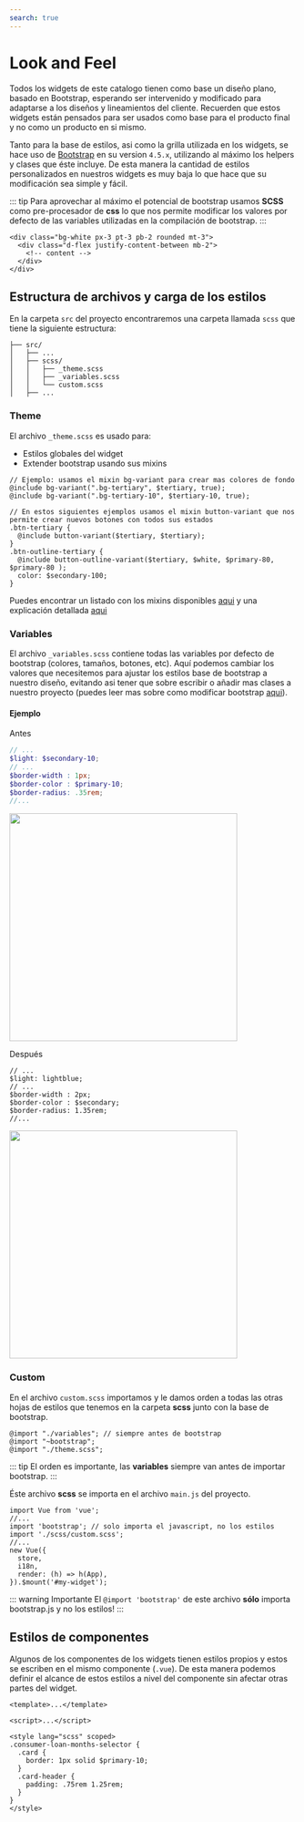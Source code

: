 ```yaml
---
search: true
---
```


# Look and Feel

Todos los widgets de este catalogo tienen como base un diseño plano, basado en Bootstrap, esperando ser intervenido y modificado para adaptarse a los diseños y lineamientos del cliente. Recuerden que estos widgets están pensados para ser usados como base para el producto final y no como un producto en si mismo.

Tanto para la base de estilos, asi como la grilla utilizada en los widgets, se hace uso de [Bootstrap](https://getbootstrap.com/) en su version `4.5.x`, utilizando al máximo los helpers y clases que éste incluye. De esta manera la cantidad de estilos personalizados en nuestros widgets es muy baja lo que hace que su modificación sea simple y fácil.

::: tip
Para aprovechar al máximo el potencial de bootstrap usamos **SCSS** como pre-procesador de **css** lo que nos permite modificar los valores por defecto de las variables utilizadas en la compilación de bootstrap.
:::

```html{1-2}
<div class="bg-white px-3 pt-3 pb-2 rounded mt-3">
  <div class="d-flex justify-content-between mb-2">
    <!-- content -->
  </div>
</div>
```

## Estructura de archivos y carga de los estilos

En la carpeta `src` del proyecto encontraremos una carpeta llamada `scss` que tiene la siguiente estructura:

``` treeview{4-6}
├── src/
│   ├── ...
│   ├── scss/
│   │   ├── _theme.scss
│   │   ├── _variables.scss
│   │   └── custom.scss
│   ├── ...
```

### Theme

El archivo `_theme.scss` es usado para:

* Estilos globales del widget
* Extender bootstrap usando sus mixins

```scss{2,3,8,11}
// Ejemplo: usamos el mixin bg-variant para crear mas colores de fondo
@include bg-variant(".bg-tertiary", $tertiary, true);
@include bg-variant(".bg-tertiary-10", $tertiary-10, true);

// En estos siguientes ejemplos usamos el mixin button-variant que nos permite crear nuevos botones con todos sus estados
.btn-tertiary {
  @include button-variant($tertiary, $tertiary);
}
.btn-outline-tertiary {
  @include button-outline-variant($tertiary, $white, $primary-80, $primary-80 );
  color: $secondary-100;
}
```

Puedes encontrar un listado con los mixins disponibles [aqui](https://gist.github.com/jCrip/4d76a90a4a5c569d9300e633ea8b52c7) y una explicación detallada [aqui](https://luisramirez.dev/como-usar-los-mixins-de-bootstrap-4-con-scss/)

### Variables

El archivo `_variables.scss` contiene todas las variables por defecto de bootstrap (colores, tamaños, botones, etc). Aquí podemos cambiar los valores que necesitemos para ajustar los estilos base de bootstrap a nuestro diseño, evitando asi tener que sobre escribir o añadir mas clases a nuestro proyecto (puedes leer mas sobre como modificar bootstrap [aqui](https://getbootstrap.com/docs/4.5/getting-started/theming/)).

#### Ejemplo

Antes

```scss
// ...
$light: $secondary-10;
// ...
$border-width : 1px;
$border-color : $primary-10;
$border-radius: .35rem;
//...
```

<img src="/assets/img/widgets/before.png" width="400">

Después

```scss{2,4-6}
// ...
$light: lightblue;
// ...
$border-width : 2px;
$border-color : $secondary;
$border-radius: 1.35rem;
//...
```

<img src="/assets/img/widgets/after.png" width="400">

### Custom

En el archivo `custom.scss` importamos y le damos orden a todas las otras hojas de estilos que tenemos en la carpeta **scss** junto con la base de bootstrap.

```scss{1}
@import "./variables"; // siempre antes de bootstrap
@import "~bootstrap";
@import "./theme.scss";
```

::: tip
El orden es importante, las **variables** siempre van antes de importar bootstrap.
:::

Éste archivo **scss** se importa en el archivo `main.js` del proyecto.

```js{4}
import Vue from 'vue';
//...
import 'bootstrap'; // solo importa el javascript, no los estilos
import './scss/custom.scss';
//...
new Vue({
  store,
  i18n,
  render: (h) => h(App),
}).$mount('#my-widget');

```

::: warning Importante
El `@import 'bootstrap'` de este archivo **sólo** importa bootstrap.js y no los estilos!
:::

## Estilos de componentes

Algunos de los componentes de los widgets tienen estilos propios y estos se escriben en el mismo componente (`.vue`). De esta manera podemos definir el alcance de estos estilos a nivel del componente sin afectar otras partes del widget.

```html{5}
<template>...</template>

<script>...</script>

<style lang="scss" scoped>
.consumer-loan-months-selector {
  .card {
    border: 1px solid $primary-10;
  }
  .card-header {
    padding: .75rem 1.25rem;
  }
}
</style>

```
